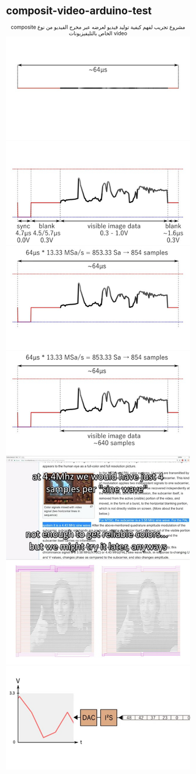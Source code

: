 # composit-video-arduino-test
<div dir="rtl" align="center">
مشروع تجريب لفهم كيفية توليد فيديو لعرضه عبر مخرج الفيديو من نوع composite video  الخاص بالتليفيزيونات 
<br/>
<img src="assets/compsit001.jpg" ><img/>
<br/>
<img src="assets/compsit002.jpg" ><img/>
<br/>
<img src="assets/compsit003.jpg" ><img/>
<br/>
<img src="assets/compsit004.jpg" ><img/>
<br/>
<img src="assets/compsit005.jpg" ><img/>
<br/>
<img src="assets/compsit006.jpg" ><img/>
<br/>
<img src="assets/compsit000.jpg" ><img/>
<br/>

</div>
